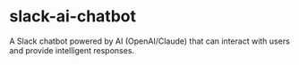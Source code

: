 # slack-ai-chatbot
A Slack chatbot powered by AI (OpenAI/Claude) that can interact with users and provide intelligent responses.

